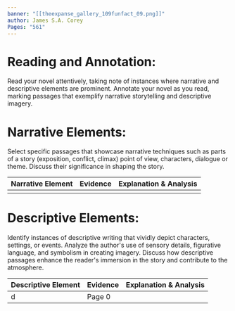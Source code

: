 ```yaml
---
banner: "[[theexpanse_gallery_109funfact_09.png]]"
author: James S.A. Corey
Pages: "561"
---
```


# Reading and Annotation:
Read your novel attentively, taking note of instances where narrative and descriptive elements are prominent. Annotate your novel as you read, marking passages that exemplify narrative storytelling and descriptive imagery.

# Narrative Elements:
Select specific passages that showcase narrative techniques such as parts of a story (exposition, conflict, climax) point of view, characters, dialogue or theme. Discuss their significance in shaping the story.


| Narrative  Element | Evidence | Explanation & Analysis |
| ------------------ | -------- | ---------------------- |
|                    |          |                        |

# Descriptive Elements:
Identify instances of descriptive writing that vividly depict characters, settings, or events.
Analyze the author's use of sensory details, figurative language, and symbolism in creating
imagery. Discuss how descriptive passages enhance the reader's immersion in the story and
contribute to the atmosphere.

| Descriptive  Element | Evidence | Explanation & Analysis |
| -------------------- | -------- | ---------------------- |
| d                    | Page 0   |                        |
